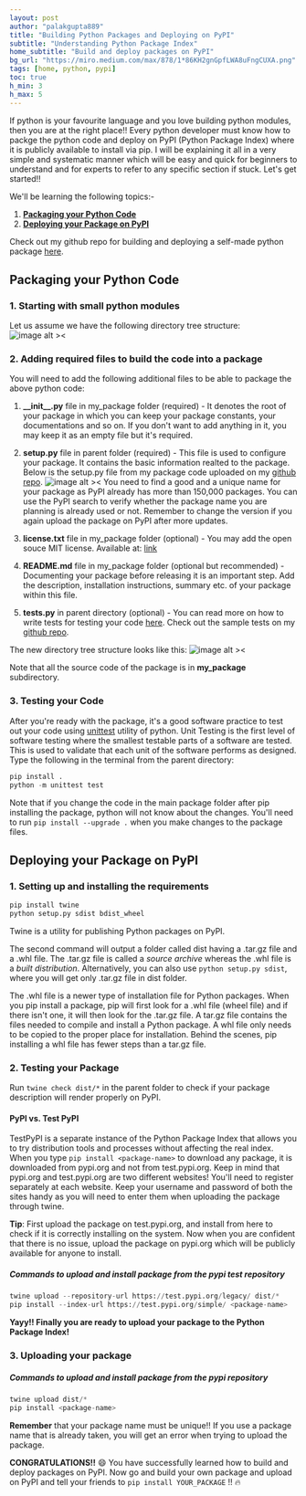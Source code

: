 ```yaml
---
layout: post
author: "palakgupta889"
title: "Building Python Packages and Deploying on PyPI"
subtitle: "Understanding Python Package Index"
home_subtitle: "Build and deploy packages on PyPI"
bg_url: "https://miro.medium.com/max/878/1*86KH2gnGpfLWA8uFngCUXA.png"
tags: [home, python, pypi]
toc: true
h_min: 3
h_max: 5
---
```


If python is your favourite language and you love building python modules, then you are at the right place!! Every python developer must know how to packge the python code and deploy on PyPI (Python Package Index) where it is publicly available to install via pip. I will be explaining it all in a very simple and systematic manner which will be easy and quick for beginners to understand and for experts to refer to any specific section if stuck. Let's get started!!

We'll be learning the following topics:-

1. **[Packaging your Python Code](#package)**
2. **[Deploying your Package on PyPI](#pypi)**

Check out my github repo for building and deploying a self-made python package [here](https://github.com/palakgupta889/Deploying-a-package-on-PyPi).

<h2 id="package"> Packaging your Python Code </h2>

### 1. Starting with small python modules

Let us assume we have the following directory tree structure:
![image alt ><](https://i.ibb.co/XV1M4CZ/p1.png)

### 2. Adding required files to build the code into a package

You will need to add the following additional files to be able to package the above python code:

1. **\_\_init\_\_.py** file in my_package folder (required) -  It denotes the root of your package in which you can keep your package constants, your documentations and so on. If you don't want to add anything in it, you may keep it as an empty file but it's required.

2. **setup.py** file in parent folder (required) - This file is used to configure your package. It contains the basic information realted to the package. Below is the setup.py file from my package code uploaded on my [github repo](https://github.com/palakgupta889/Deploying-a-package-on-PyPi).
![image alt ><](https://i.ibb.co/jhpBrtr/p4.png) You need to find a good and a unique name for your package as PyPI already has more than 150,000 packages. You can use the PyPI search to verify whether the package name you are planning is already used or not.
Remember to change the version if you again upload the package on PyPI after more updates.

3. **license.txt** file in my_package folder (optional) - You may add the open souce MIT license. Available at: [link](https://opensource.org/licenses/MIT)

4. **README.md** file in my_package folder (optional but recommended) - Documenting your package before releasing it is an important step. Add the description, installation instructions, summary etc. of your package within this file.

5. **tests.py** in parent directory (optional) - You can read more on how to write tests for testing your code [here](https://docs.python.org/3/library/unittest.html). Check out the sample tests on my [github repo](https://github.com/palakgupta889/Deploying-a-package-on-PyPi).

The new directory tree structure looks like this:
![image alt ><](https://i.ibb.co/N2HY4mz/p2.png)

Note that all the source code of the package is in **my_package** subdirectory.

### 3. Testing your Code

After you're ready with the package, it's a good software practice to test out your code using [unittest](https://docs.python.org/3/library/unittest.html) utility of python. Unit Testing is the first level of software testing where the smallest testable parts of a software are tested. This is used to validate that each unit of the software performs as designed. Type the following in the terminal from the parent directory:

```python
pip install .
python -m unittest test
```

Note that if you change the code in the main package folder after pip installing the package, python will not know about the changes. You'll need to run `pip install --upgrade .` when you make changes to the package files.

<h2 id="pypi"> Deploying your Package on PyPI </h2>

### 1. Setting up and installing the requirements

```python
pip install twine
python setup.py sdist bdist_wheel
```

Twine is a utility for publishing Python packages on PyPI.

The second command will output a folder called dist having a .tar.gz file and a .whl file. The .tar.gz file is called a *source archive* whereas the .whl file is a *built distribution*. Alternatively, you can also use `python setup.py sdist`, where you will get only .tar.gz file in dist folder.

The .whl file is a newer type of installation file for Python packages. When you pip install a package, pip will first look for a .whl file (wheel file) and if there isn't one, it will then look for the .tar.gz file. A tar.gz file contains the files needed to compile and install a Python package. A whl file only needs to be copied to the proper place for installation. Behind the scenes, pip installing a whl file has fewer steps than a tar.gz file.

### 2. Testing your Package

Run `twine check dist/*` in the parent folder to check if your package description will render properly on PyPI.

#### PyPI vs. Test PyPI

TestPyPI is a separate instance of the Python Package Index that allows you to try distribution tools and processes without affecting the real index. When you type `pip install <package-name>` to download any package, it is downloaded from pypi.org and not from test.pypi.org. Keep in mind that pypi.org and test.pypi.org are two different websites! You'll need to register separately at each website. Keep your username and password of both the sites handy as you will need to enter them when uploading the package through twine.

**Tip**: First upload the package on test.pypi.org, and install from here to check if it is correctly installing on the system. Now when you are confident that there is no issue, upload the package on pypi.org which will be publicly available for anyone to install.

##### Commands to upload and install package from the pypi test repository

```python
twine upload --repository-url https://test.pypi.org/legacy/ dist/*
pip install --index-url https://test.pypi.org/simple/ <package-name>
```

**Yayy!! Finally you are ready to upload your package to the Python Package Index!**

### 3. Uploading your package

##### Commands to upload and install package from the pypi repository

```python
twine upload dist/*
pip install <package-name>
```

**Remember** that your package name must be unique!! If you use a package name that is already taken, you will get an error when trying to upload the package.

**CONGRATULATIONS!!** :smile: You have successfully learned how to build and deploy packages on PyPI. Now go and build your own package and upload on PyPI and tell your friends to `pip install YOUR_PACKAGE` !! :fire:
